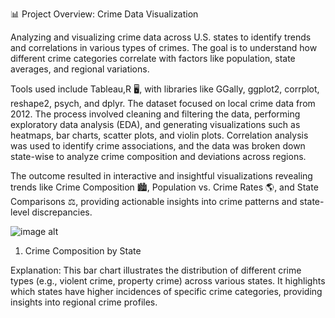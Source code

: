 📊 Project Overview: Crime Data Visualization

Analyzing and visualizing crime data across U.S. states to identify trends and correlations in various types of crimes. The goal is to understand how different crime categories correlate with factors like population, state averages, and regional variations.

Tools used include Tableau,R 🖥️, with libraries like GGally, ggplot2, corrplot, reshape2, psych, and dplyr. The dataset focused on local crime data from 2012. The process involved cleaning and filtering the data, performing exploratory data analysis (EDA), and generating visualizations such as heatmaps, bar charts, scatter plots, and violin plots. Correlation analysis was used to identify crime associations, and the data was broken down state-wise to analyze crime composition and deviations across regions.

The outcome resulted in interactive and insightful visualizations revealing trends like Crime Composition 🏙️, Population vs. Crime Rates 🌎, and State Comparisons ⚖️, providing actionable insights into crime patterns and state-level discrepancies.

![image alt](https://github.com/Fauziakhangs/Data-Visualization/blob/9b89b36e94e188b13e46f8e8ff9b10874ba0b8d1/corrplot2.PNG)

1. Crime Composition by State

Explanation: This bar chart illustrates the distribution of different crime types (e.g., violent crime, property crime) across various states. It highlights which states have higher incidences of specific crime categories, providing insights into regional crime profiles.

